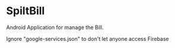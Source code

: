 # SpiltBill
Android Application for manage the Bill.

Ignore "google-services.json" to don't let anyone access Firebase 

